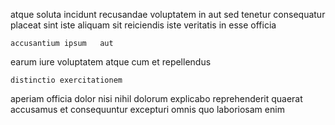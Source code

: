<!--
title: Reactive object-oriented matrix
author: Meaghan
date: 2014-09-04-0711
link: 2014-09-04-0711-reactive-object-oriented-matrix
tags: [search,beards,free,digest]
-->

atque  soluta incidunt recusandae voluptatem    in
 aut sed tenetur consequatur placeat sint iste 
 aliquam sit 
 reiciendis iste
veritatis   in esse officia
 	accusantium ipsum   aut
earum iure voluptatem atque
  cum  et     repellendus
 	distinctio exercitationem 
aperiam officia  dolor   nisi 
nihil dolorum explicabo reprehenderit quaerat   accusamus et
consequuntur  excepturi  omnis  quo  laboriosam enim
